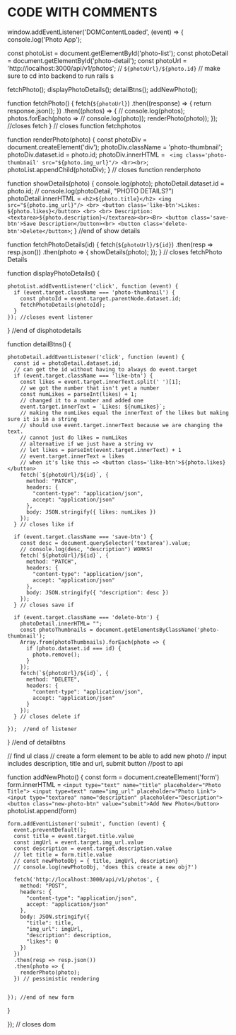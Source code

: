 # CODE WITH COMMENTS

window.addEventListener('DOMContentLoaded', (event) => {
  console.log('Photo App');

  const photoList = document.getElementById('photo-list');
  const photoDetail = document.getElementById('photo-detail');
  const photoUrl = 'http://localhost:3000/api/v1/photos';
  // `${photoUrl}/${photo.id}`
  // make sure to cd into backend to run rails s

  fetchPhoto();
  displayPhotoDetails();
  detailBtns();
  addNewPhoto();

  function fetchPhoto() {
    fetch(`${photoUrl}`)
      .then((response) => {
        return response.json();
      })
      .then((photos) => {
        // console.log(photos);
        photos.forEach(photo =>
          // console.log(photo));
          renderPhoto(photo));
      }); //closes fetch
  } // closes function fetchphotos


  function renderPhoto(photo) {
    const photoDiv = document.createElement('div');
    photoDiv.className = 'photo-thumbnail';
    photoDiv.dataset.id = photo.id;
    photoDiv.innerHTML = `
    <img class='photo-thumbnail' src="${photo.img_url}"/>
    <br><br>`;
    photoList.appendChild(photoDiv);
  } // closes function renderphoto


  function showDetails(photo) {
    console.log(photo);
    photoDetail.dataset.id = photo.id;
    // console.log(photoDetail, "PHOTO DETAILS?")
    photoDetail.innerHTML = `
      <h2>${photo.title}</h2>
      <img src="${photo.img_url}"/>
      <br>
      <button class='like-btn'>Likes: ${photo.likes}</button>
      <br>
      <br>
      Description:<textarea>${photo.description}</textarea><br><Br>
      <button class='save-btn'>Save Description</button><br>
      <button class='delete-btn'>Delete</button>
    `;
  } //end of show details 


  function fetchPhotoDetails(id) {
    fetch(`${photoUrl}/${id}`)
      .then(resp => resp.json())
      .then(photo => {
        showDetails(photo);
      });
  } // closes fetchPhoto Details


  function displayPhotoDetails() {

    photoList.addEventListener('click', function (event) {
      if (event.target.className === 'photo-thumbnail') {
        const photoId = event.target.parentNode.dataset.id;
        fetchPhotoDetails(photoId);
      }
    }); //closes event listener

  } //end of disphotodetails 


  function detailBtns() {

    photoDetail.addEventListener('click', function (event) {
      const id = photoDetail.dataset.id;
      // can get the id without having to always do event.target
      if (event.target.className === 'like-btn') {
        const likes = event.target.innerText.split(' ')[1];
        // we got the number that isn't yet a number
        const numLikes = parseInt(likes) + 1;
        // changed it to a number and added one
        event.target.innerText = `Likes: ${numLikes}`;
        // making the numLikes equal the innerText of the likes but making sure it is in a string
        // should use event.target.innerText because we are changing the text.
        // cannot just do likes = numLikes
        // alternative if we just have a string vv
        // let likes = parseInt(event.target.innerText) + 1
        // event.target.innerText = likes
        // when it's like this => <button class='like-btn'>${photo.likes}</button>
        fetch(`${photoUrl}/${id}`, {
          method: "PATCH",
          headers: {
            "content-type": "application/json",
            accept: "application/json"
          },
          body: JSON.stringify({ likes: numLikes })
        });
      } // closes like if

      if (event.target.className === 'save-btn') {
        const desc = document.querySelector('textarea').value;
        // console.log(desc, "description") WORKS!
        fetch(`${photoUrl}/${id}`, {
          method: "PATCH",
          headers: {
            "content-type": "application/json",
            accept: "application/json"
          },
          body: JSON.stringify({ "description": desc })
        });
      } // closes save if

      if (event.target.className === 'delete-btn') {
        photoDetail.innerHTML= "";
        const photoThumbnails = document.getElementsByClassName('photo-thumbnail');
        Array.from(photoThumbnails).forEach(photo => {
          if (photo.dataset.id === id) {
            photo.remove();
          }
        });
        fetch(`${photoUrl}/${id}`, {
          method: "DELETE",
          headers: {
            "content-type": "application/json",
            accept: "application/json"
          }
        });
      } // closes delete if

    });  //end of listener

  } //end of detailbtns

  // find ul class
  // create a form element to be able to add new photo
  // input includes description, title and url, submit button 
  //post to api

  function addNewPhoto() {
    const form = document.createElement('form')
    form.innerHTML = `
<input type="text" name="title" placeholder="Photo Title">
<input type=text" name="img_url" placeholder="Photo Link">
<input type="textarea" name="description" placeholder="Description">
<button class="new-photo-btn" value="submit">Add New Photo</button>
`
    photoList.append(form)

    form.addEventListener('submit', function (event) {
      event.preventDefault();
      const title = event.target.title.value
      const imgUrl = event.target.img_url.value
      const description = event.target.description.value
      // let title = form.title.value
      // const newPhotoObj = { title, imgUrl, description}
      // console.log(newPhotoObj, 'does this create a new obj?')

      fetch('http://localhost:3000/api/v1/photos', {
        method: "POST",
        headers: {
          "content-type": "application/json",
          accept: "application/json"
        },
        body: JSON.stringify({
          "title": title,
          "img_url": imgUrl,
          "description": description,
          "likes": 0
        })
      })
      .then(resp => resp.json())
      .then(photo => {
        renderPhoto(photo);
      }) // pessimistic rendering 


    }); //end of new form
  }











  
}); // closes dom

